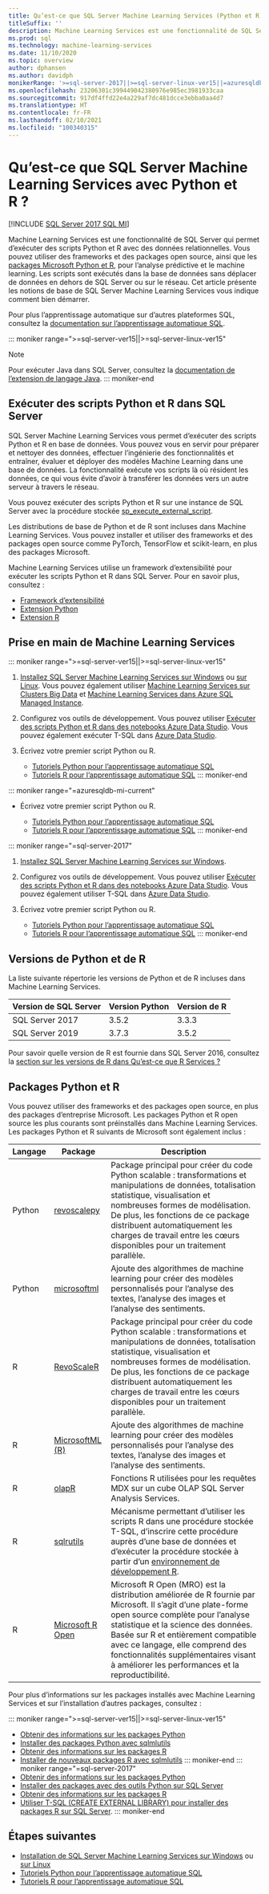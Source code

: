 ```yaml
---
title: Qu’est-ce que SQL Server Machine Learning Services (Python et R) ?
titleSuffix: ''
description: Machine Learning Services est une fonctionnalité de SQL Server qui permet d’exécuter des scripts Python et R avec des données relationnelles. Vous pouvez utiliser des frameworks et des packages open source, ainsi que les packages Microsoft Python et R, pour l’analyse prédictive et le machine learning. Les scripts sont exécutés dans la base de données sans déplacer de données en dehors de SQL Server ou sur le réseau. Cet article présente les notions de base de SQL Server Machine Learning Services vous indique comment bien démarrer.
ms.prod: sql
ms.technology: machine-learning-services
ms.date: 11/10/2020
ms.topic: overview
author: dphansen
ms.author: davidph
monikerRange: '>=sql-server-2017||>=sql-server-linux-ver15||=azuresqldb-mi-current'
ms.openlocfilehash: 23206301c399449042380976e985ec3981933caa
ms.sourcegitcommit: 917df4ffd22e4a229af7dc481dcce3ebba0aa4d7
ms.translationtype: HT
ms.contentlocale: fr-FR
ms.lasthandoff: 02/10/2021
ms.locfileid: "100340315"
---
```

# <a name="what-is-sql-server-machine-learning-services-with-python-and-r"></a>Qu’est-ce que SQL Server Machine Learning Services avec Python et R ?
[!INCLUDE [SQL Server 2017 SQL MI](../includes/applies-to-version/sqlserver2017-asdbmi.md)]

Machine Learning Services est une fonctionnalité de SQL Server qui permet d’exécuter des scripts Python et R avec des données relationnelles. Vous pouvez utiliser des frameworks et des packages open source, ainsi que les [packages Microsoft Python et R](#packages), pour l’analyse prédictive et le machine learning. Les scripts sont exécutés dans la base de données sans déplacer de données en dehors de SQL Server ou sur le réseau. Cet article présente les notions de base de SQL Server Machine Learning Services vous indique comment bien démarrer.

Pour plus l’apprentissage automatique sur d’autres plateformes SQL, consultez la [documentation sur l’apprentissage automatique SQL](index.yml).

::: moniker range=">=sql-server-ver15||>=sql-server-linux-ver15"
> [!NOTE]
> Pour exécuter Java dans SQL Server, consultez la [documentation de l’extension de langage Java](../language-extensions/java-overview.md).
::: moniker-end

## <a name="execute-python-and-r-scripts-in-sql-server"></a>Exécuter des scripts Python et R dans SQL Server

SQL Server Machine Learning Services vous permet d’exécuter des scripts Python et R en base de données. Vous pouvez vous en servir pour préparer et nettoyer des données, effectuer l’ingénierie des fonctionnalités et entraîner, évaluer et déployer des modèles Machine Learning dans une base de données. La fonctionnalité exécute vos scripts là où résident les données, ce qui vous évite d’avoir à transférer les données vers un autre serveur à travers le réseau.

Vous pouvez exécuter des scripts Python et R sur une instance de SQL Server avec la procédure stockée [sp_execute_external_script](../relational-databases/system-stored-procedures/sp-execute-external-script-transact-sql.md).

Les distributions de base de Python et de R sont incluses dans Machine Learning Services. Vous pouvez installer et utiliser des frameworks et des packages open source comme PyTorch, TensorFlow et scikit-learn, en plus des packages Microsoft.

Machine Learning Services utilise un framework d’extensibilité pour exécuter les scripts Python et R dans SQL Server. Pour en savoir plus, consultez :

+ [Framework d’extensibilité](concepts/extensibility-framework.md)
+ [Extension Python](concepts/extension-python.md)
+ [Extension R](concepts/extension-r.md)

## <a name="get-started-with-machine-learning-services"></a>Prise en main de Machine Learning Services

::: moniker range=">=sql-server-ver15||>=sql-server-linux-ver15"
1. [Installez SQL Server Machine Learning Services sur Windows](install/sql-machine-learning-services-windows-install.md) ou [sur Linux](../linux/sql-server-linux-setup-machine-learning.md?toc=/sql/machine-learning/toc.json). Vous pouvez également utiliser [Machine Learning Services sur Clusters Big Data](../big-data-cluster/machine-learning-services.md) et [Machine Learning Services dans Azure SQL Managed Instance](/azure/azure-sql/managed-instance/machine-learning-services-overview).

1. Configurez vos outils de développement. Vous pouvez utiliser [Exécuter des scripts Python et R dans des notebooks Azure Data Studio](install/sql-machine-learning-azure-data-studio.md). Vous pouvez également exécuter T-SQL dans [Azure Data Studio](../azure-data-studio/what-is-azure-data-studio.md).

1. Écrivez votre premier script Python ou R.

   + [Tutoriels Python pour l’apprentissage automatique SQL](tutorials/python-tutorials.md)
   + [Tutoriels R pour l’apprentissage automatique SQL](tutorials/r-tutorials.md)
::: moniker-end

::: moniker range="=azuresqldb-mi-current"
+ Écrivez votre premier script Python ou R.

   + [Tutoriels Python pour l’apprentissage automatique SQL](tutorials/python-tutorials.md)
   + [Tutoriels R pour l’apprentissage automatique SQL](tutorials/r-tutorials.md)
::: moniker-end

::: moniker range="=sql-server-2017"
1. [Installez SQL Server Machine Learning Services sur Windows](install/sql-machine-learning-services-windows-install.md).

1. Configurez vos outils de développement. Vous pouvez utiliser [Exécuter des scripts Python et R dans des notebooks Azure Data Studio](install/sql-machine-learning-azure-data-studio.md). Vous pouvez également utiliser T-SQL dans [Azure Data Studio](../azure-data-studio/what-is-azure-data-studio.md).

1. Écrivez votre premier script Python ou R.

   + [Tutoriels Python pour l’apprentissage automatique SQL](tutorials/python-tutorials.md)
   + [Tutoriels R pour l’apprentissage automatique SQL](tutorials/r-tutorials.md)
::: moniker-end

<a name="versions"></a>

## <a name="python-and-r-versions"></a>Versions de Python et de R

La liste suivante répertorie les versions de Python et de R incluses dans Machine Learning Services.

| Version de SQL Server | Version Python | Version de R |
|-|-|-|
| SQL Server 2017 | 3.5.2 | 3.3.3 |
| SQL Server 2019 | 3.7.3 | 3.5.2 |

Pour savoir quelle version de R est fournie dans SQL Server 2016, consultez la [section sur les versions de R dans Qu’est-ce que R Services ?](r/sql-server-r-services.md?view=sql-server-2016&preserve-view=true#version)

<a name="packages"></a>

## <a name="python-and-r-packages"></a>Packages Python et R

Vous pouvez utiliser des frameworks et des packages open source, en plus des packages d’entreprise Microsoft. Les packages Python et R open source les plus courants sont préinstallés dans Machine Learning Services. Les packages Python et R suivants de Microsoft sont également inclus :

| Langage | Package | Description |
|-|-|-|
| Python | [revoscalepy](python/ref-py-revoscalepy.md) | Package principal pour créer du code Python scalable : transformations et manipulations de données, totalisation statistique, visualisation et nombreuses formes de modélisation. De plus, les fonctions de ce package distribuent automatiquement les charges de travail entre les cœurs disponibles pour un traitement parallèle. |
| Python | [microsoftml](python/ref-py-microsoftml.md) | Ajoute des algorithmes de machine learning pour créer des modèles personnalisés pour l’analyse des textes, l’analyse des images et l’analyse des sentiments. | 
| R | [RevoScaleR](r/ref-r-revoscaler.md) | Package principal pour créer du code Python scalable : transformations et manipulations de données, totalisation statistique, visualisation et nombreuses formes de modélisation. De plus, les fonctions de ce package distribuent automatiquement les charges de travail entre les cœurs disponibles pour un traitement parallèle. |
| R | [MicrosoftML (R)](r/ref-r-microsoftml.md) | Ajoute des algorithmes de machine learning pour créer des modèles personnalisés pour l’analyse des textes, l’analyse des images et l’analyse des sentiments. |
| R | [olapR](r/ref-r-olapr.md) | Fonctions R utilisées pour les requêtes MDX sur un cube OLAP SQL Server Analysis Services. |
| R | [sqlrutils](r/ref-r-sqlrutils.md) | Mécanisme permettant d’utiliser les scripts R dans une procédure stockée T-SQL, d’inscrire cette procédure auprès d’une base de données et d’exécuter la procédure stockée à partir d’un [environnement de développement R](r/set-up-a-data-science-client.md). |
| R | [Microsoft R Open](https://mran.microsoft.com/rro) | Microsoft R Open (MRO) est la distribution améliorée de R fournie par Microsoft. Il s’agit d’une plate-forme open source complète pour l’analyse statistique et la science des données. Basée sur R et entièrement compatible avec ce langage, elle comprend des fonctionnalités supplémentaires visant à améliorer les performances et la reproductibilité. |

Pour plus d’informations sur les packages installés avec Machine Learning Services et sur l’installation d’autres packages, consultez :

::: moniker range=">=sql-server-ver15||>=sql-server-linux-ver15"
+ [Obtenir des informations sur les packages Python](package-management/python-package-information.md)
+ [Installer des packages Python avec sqlmlutils](package-management/install-additional-python-packages-on-sql-server.md)
+ [Obtenir des informations sur les packages R](package-management/r-package-information.md)
+ [Installer de nouveaux packages R avec sqlmlutils](package-management/install-additional-r-packages-on-sql-server.md)
::: moniker-end
::: moniker range="=sql-server-2017"
+ [Obtenir des informations sur les packages Python](package-management/python-package-information.md)
+ [Installer des packages avec des outils Python sur SQL Server](package-management/install-python-packages-standard-tools.md)
+ [Obtenir des informations sur les packages R](package-management/r-package-information.md)
+ [Utiliser T-SQL (CREATE EXTERNAL LIBRARY) pour installer des packages R sur SQL Server](package-management/install-r-packages-with-tsql.md).
::: moniker-end

## <a name="next-steps"></a>Étapes suivantes

+ [Installation de SQL Server Machine Learning Services sur Windows](install/sql-machine-learning-services-windows-install.md) ou [sur Linux](../linux/sql-server-linux-setup-machine-learning.md?toc=/sql/machine-learning/toc.json)
+ [Tutoriels Python pour l’apprentissage automatique SQL](tutorials/python-tutorials.md)
+ [Tutoriels R pour l’apprentissage automatique SQL](tutorials/r-tutorials.md)